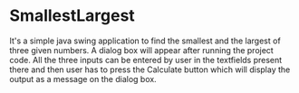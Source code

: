 # SmallestLargest

It's a simple java swing application to find the smallest and the largest of three given numbers.
A dialog box will appear after running the project code. All the three inputs can be entered by user in the textfields present there and then user has to press the Calculate button which will display the output as a message on the dialog box.
